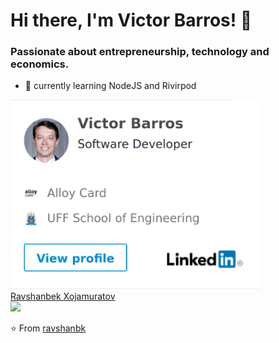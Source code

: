 # Hi there, I'm Victor Barros! 👋

<h3>Passionate about entrepreneurship, technology and economics.</h3>

- 🌱 currently learning NodeJS and Rivirpod

<a href="https://www.linkedin.com/in/victor-almeida-barros/?locale=en_US">
  <img width="400px" src="https://raw.githubusercontent.com/victorabarros/victorabarros/master/assets/linkedin_profile.png" />
</a>
<div class="badge-base LI-profile-badge" data-locale="en_US" data-size="large" data-theme="light" data-type="HORIZONTAL" data-vanity="ravshanbek-xojamuratov-80aa26218" data-version="v1"><a class="badge-base__link LI-simple-link" href="https://www.linkedin.com/in/ravshanbek-xojamuratov-80aa26218?trk=profile-badge">Ravshanbek Xojamuratov</a></div>
<script src="https://platform.linkedin.com/badges/js/profile.js" async defer type="text/javascript"></script>              


<a href="https://github.com/ravshanbk?tab=repositories">
  <img width="500px" src="https://github-readme-stats.anuraghazra1.vercel.app/api/top-langs/?username=ravshanbk&count_private=true&layout=compact&hide=makefile,shell&hide_title=true&hide_border=true" />
</a>

⭐️ From [ravshanbk](https://github.com/ravshanbk/ravshanbk)
